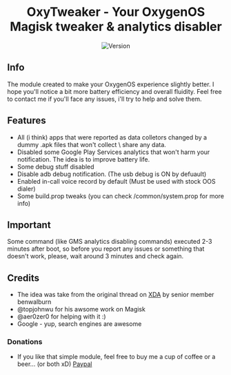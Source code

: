 <h1 align="center">OxyTweaker - Your OxygenOS Magisk tweaker & analytics disabler</h1>
<div align="center">
  <!-- Version -->
    <img src="https://img.shields.io/badge/Version-Beta%2010-orange"
      alt="Version" />
</div>

## Info
The module created to make your OxygenOS experience slightly better. I hope you'll notice a bit more battery efficiency and overall fluidity.
Feel free to contact me if you'll face any issues, i'll try to help and solve them.

## Features
- All (i think) apps that were reported as data colletors changed by a dummy .apk files that won't collect \ share any data.
- Disabled some Google Play Services analytics that won't harm your notification. The idea is to improve battery life.
- Some debug stuff disabled
- Disable adb debug notification. (The usb debug is ON by defuault)
- Enabled in-call voice record by default (Must be used with stock OOS dialer)
- Some build.prop tweaks (you can check /common/system.prop for more info)

## Important
Some command (like GMS analytics disabling commands) executed 2-3 minutes after boot, so before you report any issues or something that doesn't work, please, wait around 3 minutes and check again.

## Credits
- The idea was take from the original thread on [XDA](https://forum.xda-developers.com/oneplus-5/themes/magisk-oneplus-analytics-disabler-t3686636) by senior member benwalburn 
- @topjohnwu for his awsome work on Magisk
- @aer0zer0 for helping with it :)
- Google - yup, search engines are awesome

### Donations
- If you like that simple module, feel free to buy me a cup of coffee or a beer... (or both xD)
[Paypal](https://www.paypal.me/baadnwz)
